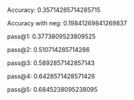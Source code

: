 Accuracy: 0.35714285714285715

Accuracy with neg: 0.19841269841269837

pass@1: 0.3773809523809525

pass@2: 0.510714285714286

pass@3: 0.5892857142857143

pass@4: 0.6428571428571426

pass@5: 0.6845238095238095

